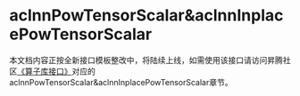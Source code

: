 # aclnnPowTensorScalar&aclnnInplacePowTensorScalar

本文档内容正按全新接口模板整改中，将陆续上线，如需使用该接口请访问昇腾社区[《算子库接口》](https://hiascend.com/document/redirect/CannCommunityOplist)对应的aclnnPowTensorScalar&aclnnInplacePowTensorScalar章节。